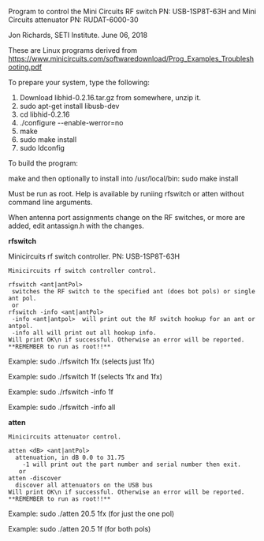 Program to control the Mini Circuits RF switch PN: USB-1SP8T-63H
and Mini Circuits attenuator PN: RUDAT-6000-30

Jon Richards, SETI Institute. June 06, 2018

These are Linux programs derived from
https://www.minicircuits.com/softwaredownload/Prog_Examples_Troubleshooting.pdf

To prepare your system, type the following:

  1. Download libhid-0.2.16.tar.gz from somewhere, unzip it.
  2. sudo apt-get install libusb-dev
  3. cd libhid-0.2.16
  4. ./configure --enable-werror=no
  5. make
  6. sudo make install
  7. sudo ldconfig

To build the program:

  make
    and then optionally to install into /usr/local/bin:
  sudo make install

Must be run as root. Help is available by runiing rfswitch or atten without
command line arguments.

When antenna port assignments change on the RF switches, or more are added, edit antassign.h with the changes.

**rfswitch**

Minicircuits rf switch controller. PN: USB-1SP8T-63H

```
Minicircuits rf switch controller control.

rfswitch <ant|antPol>
 switches the RF switch to the specified ant (does bot pols) or single ant pol.
 or
rfswitch -info <ant|antPol>
 -info <ant|antpol>  will print out the RF switch hookup for an ant or antpol.
 -info all will print out all hookup info.
Will print OK\n if successful. Otherwise an error will be reported.
**REMEMBER to run as root!!**
```

Example: sudo ./rfswitch 1fx (selects just 1fx)

Example: sudo ./rfswitch 1f (selects 1fx and 1fx)

Example: sudo ./rfswitch -info 1f 

Example: sudo ./rfswitch -info all 

**atten**

```
Minicircuits attenuator control.

atten <dB> <ant|antPol>
  attenuation, in dB 0.0 to 31.75
    -1 will print out the part number and serial number then exit.
   or
atten -discover
  discover all attenuators on the USB bus
Will print OK\n if successful. Otherwise an error will be reported.
**REMEMBER to run as root!!**
```

Example: sudo ./atten 20.5 1fx (for just the one pol)

Example: sudo ./atten 20.5 1f (for both pols)




  
